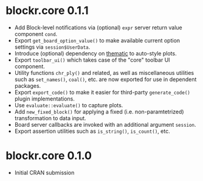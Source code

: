 # blockr.core 0.1.1

* Add Block-level notifications via (optional) `expr` server return value
  component `cond`.
* Export `get_board_option_value()` to make available current option settings
  via `session$UserData`.
* Introduce (optional) dependency on [thematic](
  https://rstudio.github.io/thematic/) to auto-style plots.
* Export `toolbar_ui()` which takes case of the "core" toolbar UI component.
* Utility functions `chr_ply()` and related, as well as miscellaneous utilities
  such as `set_names()`, `coal()`, etc. are now exported for use in dependent
  packages.
* Export `export_code()` to make it easier for third-party `generate_code()`
  plugin implementations.
* Use `evaluate::evaluate()` to capture plots.
* Add `new_fixed_block()` for applying a fixed (i.e. non-paramtetrized)
  transformation to data input.
* Board server callbacks are invoked with an additional argument `session`.
* Export assertion utilities such as `is_string()`, `is_count()`, etc.

# blockr.core 0.1.0

* Initial CRAN submission
